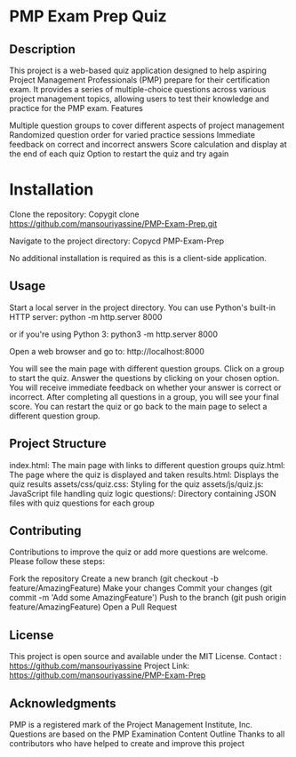 # PMP Exam Prep Quiz
## Description

This project is a web-based quiz application designed to help aspiring Project Management Professionals (PMP) prepare for their certification exam. It provides a series of multiple-choice questions across various project management topics, allowing users to test their knowledge and practice for the PMP exam.
Features

Multiple question groups to cover different aspects of project management
Randomized question order for varied practice sessions
Immediate feedback on correct and incorrect answers
Score calculation and display at the end of each quiz
Option to restart the quiz and try again

# Installation

Clone the repository:
Copygit clone https://github.com/mansouriyassine/PMP-Exam-Prep.git

Navigate to the project directory:
Copycd PMP-Exam-Prep

No additional installation is required as this is a client-side application.

## Usage

Start a local server in the project directory. You can use Python's built-in HTTP server:
python -m http.server 8000

or if you're using Python 3:
python3 -m http.server 8000

Open a web browser and go to:
http://localhost:8000

You will see the main page with different question groups. Click on a group to start the quiz.
Answer the questions by clicking on your chosen option. You will receive immediate feedback on whether your answer is correct or incorrect.
After completing all questions in a group, you will see your final score.
You can restart the quiz or go back to the main page to select a different question group.

## Project Structure

index.html: The main page with links to different question groups
quiz.html: The page where the quiz is displayed and taken
results.html: Displays the quiz results
assets/css/quiz.css: Styling for the quiz
assets/js/quiz.js: JavaScript file handling quiz logic
questions/: Directory containing JSON files with quiz questions for each group

## Contributing
Contributions to improve the quiz or add more questions are welcome. Please follow these steps:

Fork the repository
Create a new branch (git checkout -b feature/AmazingFeature)
Make your changes
Commit your changes (git commit -m 'Add some AmazingFeature')
Push to the branch (git push origin feature/AmazingFeature)
Open a Pull Request

## License
This project is open source and available under the MIT License.
Contact : https://github.com/mansouriyassine
Project Link: https://github.com/mansouriyassine/PMP-Exam-Prep

## Acknowledgments

PMP is a registered mark of the Project Management Institute, Inc.
Questions are based on the PMP Examination Content Outline
Thanks to all contributors who have helped to create and improve this project